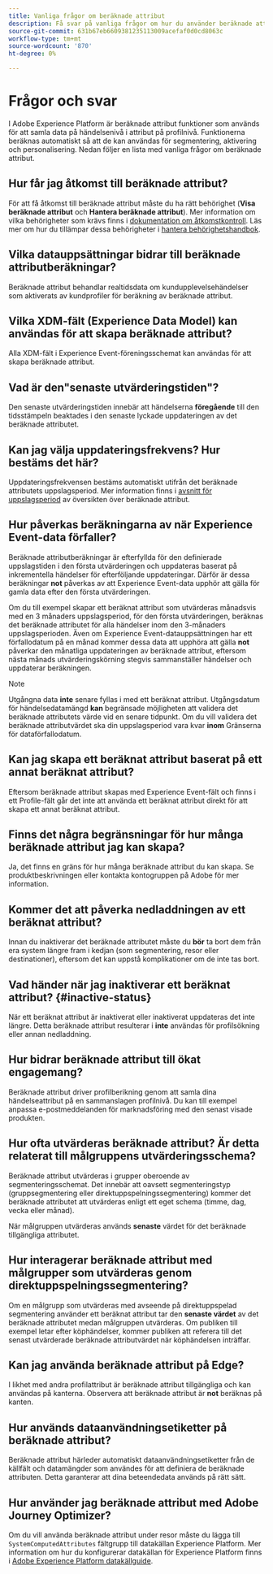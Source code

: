 ```yaml
---
title: Vanliga frågor om beräknade attribut
description: Få svar på vanliga frågor om hur du använder beräknade attribut.
source-git-commit: 631b67eb6609381235113009acefaf0d0cd8063c
workflow-type: tm+mt
source-wordcount: '870'
ht-degree: 0%

---
```



# Frågor och svar

I Adobe Experience Platform är beräknade attribut funktioner som används för att samla data på händelsenivå i attribut på profilnivå. Funktionerna beräknas automatiskt så att de kan användas för segmentering, aktivering och personalisering. Nedan följer en lista med vanliga frågor om beräknade attribut.

## Hur får jag åtkomst till beräknade attribut?

För att få åtkomst till beräknade attribut måste du ha rätt behörighet (**Visa beräknade attribut** och **Hantera beräknade attribut**). Mer information om vilka behörigheter som krävs finns i [dokumentation om åtkomstkontroll](../../access-control/home.md). Läs mer om hur du tillämpar dessa behörigheter i [hantera behörighetshandbok](../../access-control/ui/permissions.md).

## Vilka datauppsättningar bidrar till beräknade attributberäkningar?

Beräknade attribut behandlar realtidsdata om kundupplevelsehändelser som aktiverats av kundprofiler för beräkning av beräknade attribut.

## Vilka XDM-fält (Experience Data Model) kan användas för att skapa beräknade attribut?

Alla XDM-fält i Experience Event-föreningsschemat kan användas för att skapa beräknade attribut.

## Vad är den&quot;senaste utvärderingstiden&quot;?

Den senaste utvärderingstiden innebär att händelserna **föregående** till den tidsstämpeln beaktades i den senaste lyckade uppdateringen av det beräknade attributet.

## Kan jag välja uppdateringsfrekvens? Hur bestäms det här?

Uppdateringsfrekvensen bestäms automatiskt utifrån det beräknade attributets uppslagsperiod. Mer information finns i [avsnitt för uppslagsperiod](./overview.md#lookback-periods) av översikten över beräknade attribut.

## Hur påverkas beräkningarna av när Experience Event-data förfaller?

Beräknade attributberäkningar är efterfyllda för den definierade uppslagstiden i den första utvärderingen och uppdateras baserat på inkrementella händelser för efterföljande uppdateringar. Därför är dessa beräkningar **not** påverkas av att Experience Event-data upphör att gälla för gamla data efter den första utvärderingen.

Om du till exempel skapar ett beräknat attribut som utvärderas månadsvis med en 3 månaders uppslagsperiod, för den första utvärderingen, beräknas det beräknade attributet för alla händelser inom den 3-månaders uppslagsperioden. Även om Experience Event-datauppsättningen har ett förfallodatum på en månad kommer dessa data att upphöra att gälla **not** påverkar den månatliga uppdateringen av beräknade attribut, eftersom nästa månads utvärderingskörning stegvis sammanställer händelser och uppdaterar beräkningen.

>[!NOTE]
>
>Utgångna data **inte** senare fyllas i med ett beräknat attribut. Utgångsdatum för händelsedatamängd **kan** begränsade möjligheten att validera det beräknade attributets värde vid en senare tidpunkt. Om du vill validera det beräknade attributvärdet ska din uppslagsperiod vara kvar **inom** Gränserna för dataförfallodatum.

## Kan jag skapa ett beräknat attribut baserat på ett annat beräknat attribut?

Eftersom beräknade attribut skapas med Experience Event-fält och finns i ett Profile-fält går det inte att använda ett beräknat attribut direkt för att skapa ett annat beräknat attribut.

## Finns det några begränsningar för hur många beräknade attribut jag kan skapa?

Ja, det finns en gräns för hur många beräknade attribut du kan skapa. Se produktbeskrivningen eller kontakta kontogruppen på Adobe för mer information.

## Kommer det att påverka nedladdningen av ett beräknat attribut?

Innan du inaktiverar det beräknade attributet måste du **bör** ta bort dem från era system längre fram i kedjan (som segmentering, resor eller destinationer), eftersom det kan uppstå komplikationer om de inte tas bort.

## Vad händer när jag inaktiverar ett beräknat attribut? {#inactive-status}

När ett beräknat attribut är inaktiverat eller inaktiverat uppdateras det inte längre. Detta beräknade attribut resulterar i **inte** användas för profilsökning eller annan nedladdning.

## Hur bidrar beräknade attribut till ökat engagemang?

Beräknade attribut driver profilberikning genom att samla dina händelseattribut på en sammanslagen profilnivå. Du kan till exempel anpassa e-postmeddelanden för marknadsföring med den senast visade produkten.

## Hur ofta utvärderas beräknade attribut? Är detta relaterat till målgruppens utvärderingsschema?

Beräknade attribut utvärderas i grupper oberoende av segmenteringsschemat. Det innebär att oavsett segmenteringstyp (gruppsegmentering eller direktuppspelningssegmentering) kommer det beräknade attributet att utvärderas enligt ett eget schema (timme, dag, vecka eller månad).

När målgruppen utvärderas används **senaste** värdet för det beräknade tillgängliga attributet.

## Hur interagerar beräknade attribut med målgrupper som utvärderas genom direktuppspelningssegmentering?

Om en målgrupp som utvärderas med avseende på direktuppspelad segmentering använder ett beräknat attribut tar den **senaste värdet** av det beräknade attributet medan målgruppen utvärderas. Om publiken till exempel letar efter köphändelser, kommer publiken att referera till det senast utvärderade beräknade attributvärdet när köphändelsen inträffar.

## Kan jag använda beräknade attribut på Edge?

I likhet med andra profilattribut är beräknade attribut tillgängliga och kan användas på kanterna. Observera att beräknade attribut är **not** beräknas på kanten.

## Hur används dataanvändningsetiketter på beräknade attribut?

Beräknade attribut härleder automatiskt dataanvändningsetiketter från de källfält och datamängder som användes för att definiera de beräknade attributen. Detta garanterar att dina beteendedata används på rätt sätt.

## Hur använder jag beräknade attribut med Adobe Journey Optimizer?

Om du vill använda beräknade attribut under resor måste du lägga till `SystemComputedAttributes` fältgrupp till datakällan Experience Platform. Mer information om hur du konfigurerar datakällan för Experience Platform finns i [Adobe Experience Platform datakällguide](https://experienceleague.adobe.com/docs/journey-optimizer/using/configuration/configure-journeys/data-source-journeys/adobe-experience-platform-data-source.html?lang=en).
